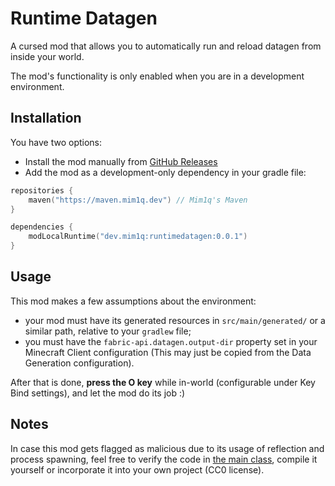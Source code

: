 # Runtime Datagen

A cursed mod that allows you to automatically run and reload datagen from inside your world.

The mod's functionality is only enabled when you are in a development environment.

## Installation

You have two options:

- Install the mod manually from [GitHub Releases](https://github.com/Mim1q/RuntimeDatagen/releases)
- Add the mod as a development-only dependency in your gradle file:
```kotlin
repositories {
    maven("https://maven.mim1q.dev") // Mim1q's Maven
}

dependencies {
    modLocalRuntime("dev.mim1q:runtimedatagen:0.0.1")
}
```

## Usage

This mod makes a few assumptions about the environment:
- your mod must have its generated resources in `src/main/generated/` or a similar path, relative to your `gradlew` file;
- you must have the `fabric-api.datagen.output-dir` property set in your Minecraft Client configuration
  (This may just  be copied from the Data Generation configuration).

After that is done, **press the O key** while in-world (configurable under Key Bind settings), and let the mod do its job :)

## Notes

In case this mod gets flagged as malicious due to its usage of reflection and process spawning, feel free to verify the 
code in [the main class](src/main/java/dev/mim1q/runtimedatagen/RuntimeDatagenClient.java), compile it yourself or 
incorporate it into your own project (CC0 license).